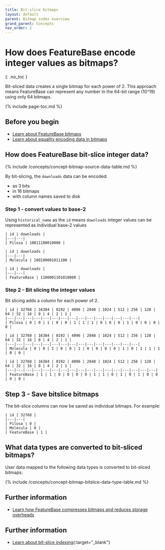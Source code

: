 ```yaml
---
title: Bit-slice bitmaps
layout: default
parent: Bitmap index overview
grand_parent: Concepts
nav_order: 2
---
```


# How does FeatureBase encode integer values as bitmaps?
{: .no_toc }

Bit-sliced data creates a single bitmap for each power of 2. This approach means FeatureBase can represent any number in the 64-bit range (10^19) using only 64 bitmaps.

{% include page-toc.md %}

## Before you begin

* [Learn about FeatureBase bitmaps](/docs/concepts/concept-bitmaps)
* [Learn about equality encoding data in bitmaps](/docs/concepts/concept-bitmaps-equality-encoded)

## How does FeatureBase bit-slice integer data?

{% include /concepts/concept-bitmap-source-data-table.md %}

By bit-slicing, the `downloads` data can be encoded:
* as 3 bits
* in 16 bitmaps
* with column names saved to disk

### Step 1 - convert values to base-2

Using `historical_name` as the `id` means `downloads` integer values can be represented as individual base-2 values

```
| id | downloads |
|---|---|
| Pilosa | 10011100010000 |
```

```
| id | downloads |
|---|---|
| Molecula | 100100001011100 |
```

```
| id | downloads |
|---|---|
| FeatureBase | 1100001101010000 |
```

### Step 2 - Bit slicing the integer values

Bit slicing adds a column for each power of 2.

```
| id | 32768 | 16384 | 8192 | 4096 | 2048 | 1024 | 512 | 256 | 128 | 64 | 32 | 16 | 8 | 4 | 2 | 1 |
|---|---|---|---|---|---|---|---|---|---|---|---|---|---|---|
| Pilosa | 0 | 0 | 1 | 0 | 0 | 1 | 1 | 1 | 0 | 0 | 0 | 1 | 0 | 0 | 0 | 0 |
```

```
| id | 32768 | 16384 | 8192 | 4096 | 2048 | 1024 | 512 | 256 | 128 | 64 | 32 | 16 | 8 | 4 | 2 | 1 |
|---|---|---|---|---|---|---|---|---|---|---|---|---|---|---|
| Molecula | 0 | 0 | 1 | 0 | 0 | 1 | 0 | 0 | 0 | 0 | 1 | 0 | 1 | 1 | 1 | 0 | 0 |
```

```
| id | 32768 | 16384 | 8192 | 4096 | 2048 | 1024 | 512 | 256 | 128 | 64 | 32 | 16 | 8 | 4 | 2 | 1 |
|---|---|---|---|---|---|---|---|---|---|---|---|---|---|---|---|---|
| FeatureBase | 1 | 1 | 0 | 0 | 0 | 0 | 1 | 1 | 0 | 1 | 0 | 1 | 0 | 0 | 0 | 0 |
```

## Step 3 - Save bitslice bitmaps

The bit-slice columns can now be saved as individual bitmaps. For example:

```
| id | 32768 |
|---|---|
| Pilosa | 0 |
| Molecula | 0 |
| FeatureBase | 1 |
```

## What data types are converted to bit-sliced bitmaps?

User data mapped to the following data types is converted to bit-sliced bitmaps:

{% include /concepts/concept-bitmap-bitslice-data-type-table.md %}

## Further information

* [Learn how FeatureBase compresses bitmaps and reduces storage overheads](/docs/concepts/concept-roaring-bitmap-format)

## Further information

* [Learn about bit-slice indexing](https://pages.cs.wisc.edu/~nil/764/DADS/36_improved-query-performance-with.pdf){:target="_blank"}
